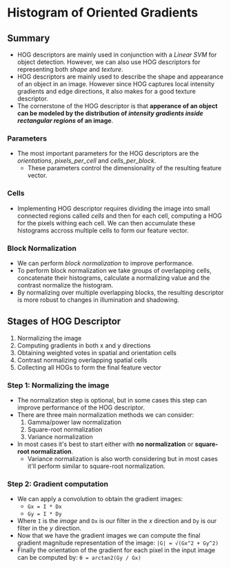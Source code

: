 # Histogram of Oriented Gradients
## Summary
* HOG descriptors are mainly used in conjunction with a _Linear SVM_ for object detection. However, we can also use HOG descriptors for representing both *shape* and *texture*.
* HOG descriptors are mainly used to describe the shape and appearance of an object in an image. However since HOG captures local intensity gradients and edge directions, it also makes for a good texture descriptor.
* The cornerstone of the HOG descriptor is that **apperance of an object can be modeled by the distribution of _intensity gradients inside rectangular regions_ of an image**.
### Parameters
* The most important parameters for the HOG descriptors are the *orientations*, *pixels_per_cell* and *cells_per_block*.
  * These parameters control the dimensionality of the resulting feature vector.
### Cells
* Implementing HOG descriptor requires dividing the image into small connected regions called *cells* and then for each cell, computing a HOG for the pixels withing each cell. We can then accumulate these histograms accross multiple cells to form our feature vector.
### Block Normalization
* We can perform *block normalization* to improve performance.
* To perform block normalization we take groups of overlapping cells, concatenate their histograms, calculate a normalizing value and the contrast normalize the histogram.
* By normalizing over multiple overlapping blocks, the resulting descriptor is more robust to changes in illumination and shadowing.
## Stages of HOG Descriptor
1. Normalizing the image
2. Computing gradients in both x and y directions
3. Obtaining weighted votes in spatial and orientation cells
4. Contrast normalizing overlapping spatial cells
5. Collecting all HOGs to form the final feature vector
### Step 1: Normalizing the image
* The normalization step is optional, but in some cases this step can improve performance of the HOG descriptor.
* There are three main normalization methods we can consider:
  1. Gamma/power law normalization
  2. Square-root normalization
  3. Variance normalization
* In most cases it's best to start either with **no normalization** or **square-root normalization**.
  * Variance normalization is also worth considering but in most cases it'll perform similar to square-root normalization.
### Step 2: Gradient computation
* We can apply a convolution to obtain the gradient images:
  * `Gx = I * Dx`
  * `Gy = I * Dy`
* Where `I` is the _image_ and `Dx` is our filter in the _x_ direction and `Dy` is our filter in the _y_ direction.
* Now that we have the gradient images we can compute the final gradient magnitude representation of the image: `|G| = √(Gx^2 + Gy^2)`
* Finally the orientation of the gradient for each pixel in the input image can be computed by: `θ = arctan2(Gy / Gx)`